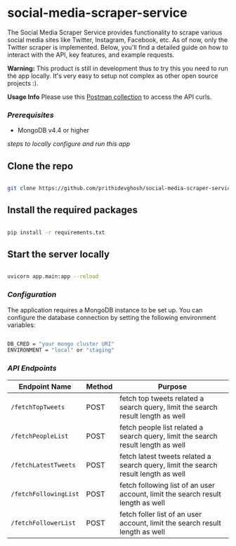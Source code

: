 # social-media-scraper-service

The Social Media Scraper Service provides functionality to scrape various social media sites like Twitter, Instagram, Facebook, etc. As of now, only the Twitter scraper is implemented. Below, you'll find a detailed guide on how to interact with the API, key features, and example requests.

**Warning:** This product is still in development thus to try this you need to run the app locally. It's very easy to setup not complex as other open source projects :). 

**Usage Info** Please use this [Postman collection](https://api.postman.com/collections/26116850-a011a2b0-5717-46f4-9c03-2f4b3e47ac0e?access_key=PMAT-01HW1271WHY7TTEYNAFFZSDTZB) to access the API curls.



<h3><i>Prerequisites</i></h3>
<ul>
<li>MongoDB v4.4 or higher</li>
</ul>


*steps to locally configure and run this app*


## Clone the repo
```bash

git clone https://github.com/prithidevghosh/social-media-scraper-service.git


```
## Install the required packages
```bash

pip install -r requirements.txt

```

## Start the server locally
```bash

uvicorn app.main:app --reload

```


<h3><i>Configuration</i></h3>

<p>The application requires a MongoDB instance to be set up. You can configure the database connection by setting the following environment variables:</p>

```bash

DB_CRED = "your mongo cluster URI"
ENVIRONMENT = "local" or "staging"

```

<h3><i>API Endpoints</i></h3>


| Endpoint Name | Method | Purpose |
| --- | --- | --- |
| `/fetchTopTweets` | POST | fetch top tweets related a search query, limit the search result length as well |
| `/fetchPeopleList` | POST | fetch people list related a search query, limit the search result length as well |
| `/fetchLatestTweets` | POST | fetch latest tweets related a search query, limit the search result length as well |
| `/fetchFollowingList` | POST | fetch following list of an user account, limit the search result length as well |
| `/fetchFollowerList` | POST | fetch foller list of an user account, limit the search result length as well |



```


